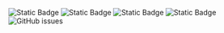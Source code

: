 ![Static Badge](https://img.shields.io/badge/blacklists-60-000000) ![Static Badge](https://img.shields.io/badge/blacklisted-3168870-cc0000) ![Static Badge](https://img.shields.io/badge/whitelisted-2244-00CC00) ![Static Badge](https://img.shields.io/badge/streaming_blacklist-28107-000000) ![GitHub issues](https://img.shields.io/github/issues/fabriziosalmi/blacklists)
